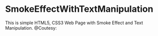 # SmokeEffectWithTextManipulation
This is simple HTML5, CSS3 Web Page with Smoke Effect and Text Manipulation. @Coutesy:
